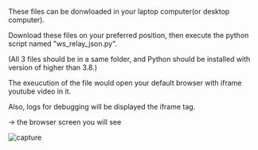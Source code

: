 These files can be donwloaded in your laptop computer(or desktop computer).

Download these files on your preferred position, then execute the python script named "ws_relay_json.py".

(All 3 files should be in a same folder, and Python should be installed with version of higher than 3.8.)

The exeucution of the file would open your default browser with iframe youtube video in it.

Also, logs for debugging will be displayed the iframe tag.







-> the browser screen you will see

![capture](https://user-images.githubusercontent.com/39119468/154277779-c738450c-f86d-43da-a8c0-ac90a2f9f3da.JPG)
